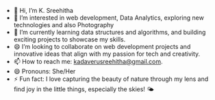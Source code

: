 - 👋 Hi, I’m K. Sreehitha 
- 👀 I’m interested in web development, Data Analytics, exploring new technologies and also Photography
- 🌱 I’m currently learning data structures and algorithms, and building exciting projects to showcase my skills.  
- 😄 I’m looking to collaborate on web development projects and innovative ideas that align with my passion for tech and creativity.  
- 📫 How to reach me: kadaverusreehitha@gmail.com.  
- 😄 Pronouns: She/Her  
- ⚡ Fun fact: I love capturing the beauty of nature through my lens and find joy in the little things, especially the skies! 🌤️

